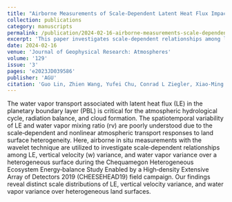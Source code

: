 ```yaml
---
title: "Airborne Measurements of Scale‐Dependent Latent Heat Flux Impacted by Water Vapor and Vertical Velocity Over Heterogeneous Land Surfaces During the CHEESEHEAD19 Campaign"
collection: publications
category: manuscripts
permalink: /publication/2024-02-16-airborne-measurements-scale-dependent-latent-heat-flux
excerpt: 'This paper investigates scale‐dependent relationships among latent heat flux (LE), vertical velocity (w) variance, and water vapor variance over heterogeneous land surfaces using airborne in situ measurements during the CHEESEHEAD19 field campaign.'
date: 2024-02-16
venue: 'Journal of Geophysical Research: Atmospheres'
volume: '129'
issue: '3'
pages: 'e2023JD039586'
publisher: 'AGU'
citation: 'Guo Lin, Zhien Wang, Yufei Chu, Conrad L Ziegler, Xiao‐Ming Hu, Ming Xue, Bart Geerts, Sreenath Paleri, Ankur R Desai, Kang Yang, Min Deng, Jonathan DeGraw. (2024). "Airborne Measurements of Scale‐Dependent Latent Heat Flux Impacted by Water Vapor and Vertical Velocity Over Heterogeneous Land Surfaces During the CHEESEHEAD19 Campaign." <i>Journal of Geophysical Research: Atmospheres</i>. 129(3), e2023JD039586.'
---
```


The water vapor transport associated with latent heat flux (LE) in the planetary boundary layer (PBL) is critical for the atmospheric hydrological cycle, radiation balance, and cloud formation. The spatiotemporal variability of LE and water vapor mixing ratio (rv) are poorly understood due to the scale‐dependent and nonlinear atmospheric transport responses to land surface heterogeneity. Here, airborne in situ measurements with the wavelet technique are utilized to investigate scale‐dependent relationships among LE, vertical velocity (w) variance, and water vapor variance over a heterogeneous surface during the Chequamegon Heterogeneous Ecosystem Energy‐balance Study Enabled by a High‐density Extensive Array of Detectors 2019 (CHEESEHEAD19) field campaign. Our findings reveal distinct scale distributions of LE, vertical velocity variance, and water vapor variance over heterogeneous land surfaces.
